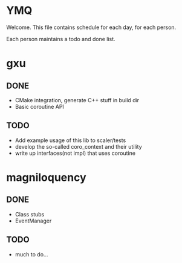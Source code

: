 
# YMQ

Welcome. This file contains schedule for each day, for each person.

Each person maintains a todo and done list.

# gxu

## DONE

- CMake integration, generate C++ stuff in build dir
- Basic coroutine API

## TODO

- Add example usage of this lib to scaler/tests
- develop the so-called coro_context and their utility
- write up interfaces(not impl) that uses coroutine

# magniloquency

## DONE

- Class stubs
- EventManager

## TODO

- much to do...
